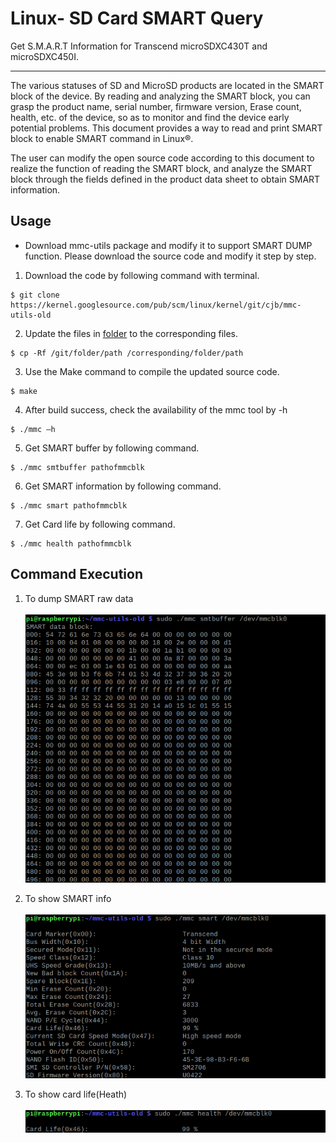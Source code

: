 # Linux- SD Card SMART Query
Get S.M.A.R.T Information for Transcend microSDXC430T and microSDXC450I.

-------------------------
The various statuses of SD and MicroSD products are located in the SMART block of the device. 
By reading and analyzing the SMART block, you can grasp the product name, serial number, 
firmware version, Erase count, health, etc. of the device, so as to monitor and find the device 
early potential problems. This document provides a way to read and print SMART block to enable 
SMART command in Linux®. 

The user can modify the open source code according to this document to realize the function of 
reading the SMART block, and analyze the SMART block through the fields defined in the product 
data sheet to obtain SMART information. 

Usage
-------------------------

- Download mmc-utils package and modify it to support SMART DUMP function. Please download the source code and modify it step by step.

1. Download the code by following command with terminal.
```
$ git clone https://kernel.googlesource.com/pub/scm/linux/kernel/git/cjb/mmc-utils-old
```
2. Update the files in [folder](https://github.com/WBJisMyName/READMETest/tree/main/mmc-utils-old) to the corresponding files.
```
$ cp -Rf /git/folder/path /corresponding/folder/path
```
3. Use the Make command to compile the updated source code.
```
$ make
```
4. After build success, check the availability of the mmc tool by -h
```
$ ./mmc –h
``` 
5. Get SMART buffer by following command.
```
$ ./mmc smtbuffer pathofmmcblk
``` 
6. Get SMART information by following command.
```
$ ./mmc smart pathofmmcblk
``` 
7. Get Card life by following command.
```
$ ./mmc health pathofmmcblk
``` 

Command Execution
-------------------------
1. To dump SMART raw data</br></br>
![Buffer](https://github.com/WBJisMyName/READMETest/blob/main/smtbuffer.png)

2. To show SMART info</br></br>
![SMART](https://github.com/WBJisMyName/READMETest/blob/main/smart.png)

3. To show card life(Heath)</br></br>
![Heath](https://github.com/WBJisMyName/READMETest/blob/main/health.png)


